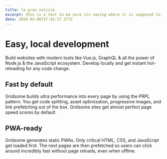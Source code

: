 ```yaml
---
title: la gran noticia
excerpt: this is a test to be sure its saving where it is supposed to.
date: 2020-02-06T17:42:27.277Z
---
```

# Easy, local development
Build websites with modern tools like
 Vue.js,  GraphQL & all the power of Node.js & the JavaScript ecosystem. Develop locally and get instant hot-reloading for any code change.

## Fast by default
Gridsome builds ultra performance into every page by using the PRPL pattern. You get code splitting, asset optimization, progressive images, and link prefetching out of the box. Gridsome sites get almost perfect page speed scores by default.

## PWA-ready
Gridsome generates static PWAs. Only critical HTML, CSS, and JavaScript get loaded first. The next pages are then prefetched so users can click around incredibly fast without page reloads, even when offline.

